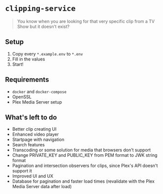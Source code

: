 # `clipping-service`

> You know when you are looking for that very specific clip from a TV Show but it doesn't exist?

## Setup

1. Copy every `*.example.env` to `*.env`
2. Fill in the values
3. Start!

## Requirements

- `docker` and `docker-compose`
- OpenSSL
- Plex Media Server setup

## What's left to do

- Better clip creating UI
- Enhanced video player
- Startpage with navigation
- Search features
- Transcoding or some solution for media that browsers don't support
- Change PRIVATE_KEY and PUBLIC_KEY from PEM format to JWK string format
- Pagination and intersection observers for clips, since Plex's API doesn't support it
- Improved UI and UX
- Database for pagination and faster load times (revalidate with the Plex Media Server data after load)
